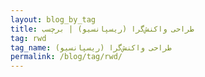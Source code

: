 ```yaml
---
layout: blog_by_tag
title: طراحی واکنش‌گرا (ریسپانسیو) | برچسب
tag: rwd
tag_name: طراحی واکنش‌گرا (ریسپانسیو)
permalink: /blog/tag/rwd/
---
```

